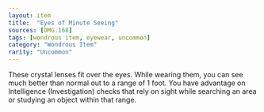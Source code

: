 ```yaml
---
layout: item
title:  "Eyes of Minute Seeing"
sources: [DMG.168]
tags: [wondrous item, eyewear, uncommon]
category: "Wondrous Item"
rarity: "Uncommon"
---
```


These crystal lenses fit over the eyes. While wearing them, you can see much better than normal out to a range of 1 foot. You have advantage on Intelligence (Investigation) checks that rely on sight while searching an area or studying an object within that range.